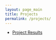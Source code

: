 ```yaml
---
layout: page_main
title: Projects
permalink: /projects/
---
```



  
* <a href="{{ site.url }}/projects/cholla/"  > Project Results </a>

  